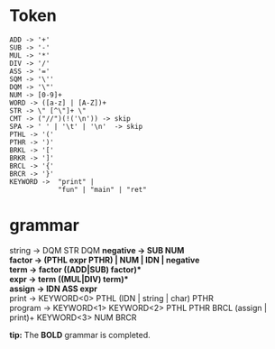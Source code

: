 # Token
```
ADD -> '+'
SUB -> '-'
MUL -> '*'
DIV -> '/'
ASS -> '='
SQM -> '\''
DQM -> '\"'
NUM -> [0-9]+
WORD -> ([a-z] | [A-Z])+
STR -> \" [^\"]+ \"
CMT -> ("//")(!('\n')) -> skip
SPA -> ' ' | '\t' | '\n'  -> skip
PTHL -> '('
PTHR -> ')'
BRKL -> '['
BRKR -> ']'
BRCL -> '{'
BRCR -> '}'
KEYWORD ->  "print" |
			"fun" | "main" | "ret"
```
# grammar

string -> DQM STR DQM
__negative -> SUB NUM__  
__factor -> (PTHL expr PTHR) | NUM | IDN | negative__  
__term -> factor ((ADD|SUB) factor)*__  
__expr -> term ((MUL|DIV) term)*__  
__assign -> IDN ASS expr__  
print -> KEYWORD<0> PTHL (IDN | string | char) PTHR  
program -> KEYWORD<1> KEYWORD<2> PTHL PTHR BRCL (assign | print)+ KEYWORD<3> NUM BRCR  

__tip:__ The __BOLD__ grammar is completed.